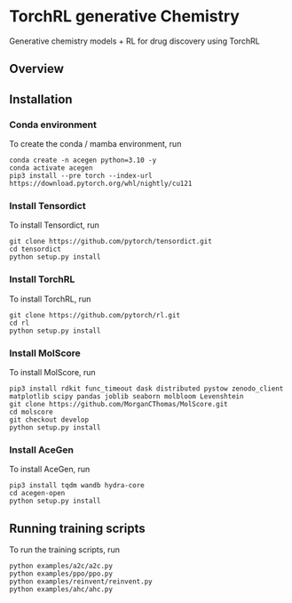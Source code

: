 # TorchRL generative Chemistry
Generative chemistry models + RL for drug discovery using TorchRL

## Overview

## Installation

### Conda environment

To create the conda / mamba environment, run

    conda create -n acegen python=3.10 -y
    conda activate acegen
    pip3 install --pre torch --index-url https://download.pytorch.org/whl/nightly/cu121
    
### Install Tensordict

To install Tensordict, run

    git clone https://github.com/pytorch/tensordict.git
    cd tensordict
    python setup.py install

### Install TorchRL

To install TorchRL, run

    git clone https://github.com/pytorch/rl.git
    cd rl
    python setup.py install

### Install MolScore

To install MolScore, run

    pip3 install rdkit func_timeout dask distributed pystow zenodo_client matplotlib scipy pandas joblib seaborn molbloom Levenshtein
    git clone https://github.com/MorganCThomas/MolScore.git
    cd molscore
    git checkout develop
    python setup.py install

### Install AceGen

To install AceGen, run

    pip3 install tqdm wandb hydra-core
    cd acegen-open
    python setup.py install


## Running training scripts

To run the training scripts, run

    python examples/a2c/a2c.py
    python examples/ppo/ppo.py
    python examples/reinvent/reinvent.py
    python examples/ahc/ahc.py
